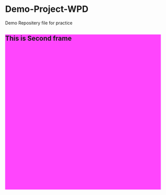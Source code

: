# Demo-Project-WPD
Demo Repositery file for practice
<html>   
<head>   
<style>   
div{   
background-color: #ff45fd;    
height: 500px;   
}   
</style>   
</head>   
<body>   
<div>   
<h2>This is Second frame</h2>   
</div>   
</body>   
</html>   
